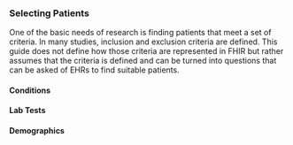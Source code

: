 ### Selecting Patients
One of the basic needs of research is finding patients that meet a set of criteria.  In many studies, inclusion and exclusion criteria are defined.  This guide does not define how those criteria are represented in FHIR but rather assumes that the criteria is defined and can be turned into questions that can be asked of EHRs to find suitable patients.

#### Conditions
#### Lab Tests
#### Demographics
